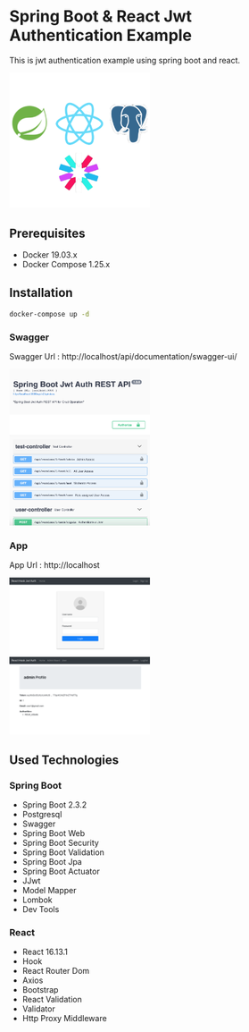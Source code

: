 # Spring Boot & React Jwt Authentication Example
This is jwt authentication example using spring boot and react.

<img src="https://github.com/susimsek/jwt-authentication-fullstack/blob/master/images/spring-boot-react-postgesql-jwt.png" alt="Spring Boot & React Jwt Auth Example" width="50%" height="50%"/> 

## Prerequisites

* Docker 19.03.x
* Docker Compose 1.25.x

## Installation

```sh
docker-compose up -d
```

### Swagger

Swagger Url : http://localhost/api/documentation/swagger-ui/

<img src="https://github.com/susimsek/jwt-authentication-fullstack/blob/master/images/swagger.png" alt="Spring Boot Jwt Swagger" width="50%" height="50%"/>

### App

App Url : http://localhost

<img src="https://github.com/susimsek/jwt-authentication-fullstack/blob/master/images/app.png" alt="Spring Boot React App" width="50%" height="50%"/>

<img src="https://github.com/susimsek/jwt-authentication-fullstack/blob/master/images/app-home.png" alt="Spring Boot React Home Page" width="50%" height="50%"/>

## Used Technologies

### Spring Boot

* Spring Boot 2.3.2
* Postgresql
* Swagger
* Spring Boot Web
* Spring Boot Security
* Spring Boot Validation
* Spring Boot Jpa
* Spring Boot Actuator
* JJwt
* Model Mapper
* Lombok
* Dev Tools

### React

* React 16.13.1 
* Hook
* React Router Dom
* Axios
* Bootstrap
* React Validation
* Validator
* Http Proxy Middleware